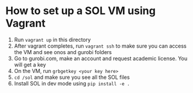 # How to set up a SOL VM using Vagrant

1. Run `vagrant up` in this directory
2. After vagrant completes, run `vagrant ssh` to make sure you can access the VM
and see onos and gurobi folders
3. Go to gurobi.com, make an account and request academic license. You will get
a key
4. On the VM, run `grbgetkey <your key here>`
5. `cd /sol` and make sure you see all the SOL files
6. Install SOL in dev mode using `pip install -e .`

